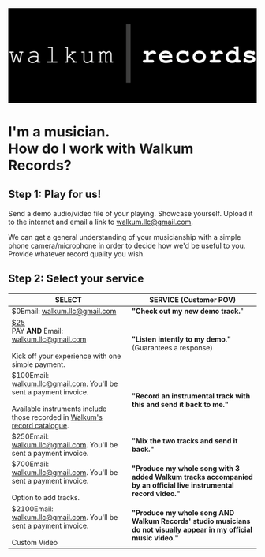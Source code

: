 <link href="./css/styles.css" rel="stylesheet" />


<div class="center">
<img src="./images/walkum_records.png" alt="walkum picture" class="title_picture_small">
</div>

<div class="center">

# <span class="green">I'm a musician</span>.</br>How do I work with Walkum Records?

</div>

## Step 1: <span class="green">Play for us</span>!

Send a demo audio/video file of your playing. Showcase yourself. Upload it to the internet and email a link to walkum.llc@gmail.com.

We can get a general understanding of your musicianship with a simple phone camera/microphone in order to decide how we'd be useful to you. Provide whatever record quality you wish.

## Step 2: <span class="green">Select your service</span>

<div class="center">

| <div class="service_header">SELECT</div> | <div class="service_header">SERVICE (Customer POV)</div> |
|----------|------------|
| <div class="tooltip"><div class="pay_free">$0<span class="tooltiptext">Email: walkum.llc@gmail.com</span></span></div></div>        | <div class="chart_padding">**"Check out my new demo track.**"</div>        |
| <div class="tooltip"><a href="https://www.paypal.com/ncp/payment/KYJPU4PP7VS5C"><div class="pay">$25</div></a><span class="tooltiptext">PAY **AND** Email: walkum.llc@gmail.com</br></br>Kick off your experience with one simple payment.</span></div>       | <div class="chart_padding">**"Listen intently to my demo."** (Guarantees a response)</div>        |
| <div class="tooltip"><div class="pay_free">$100<span class="tooltiptext">Email: walkum.llc@gmail.com. You'll be sent a payment invoice.</br></br>Available instruments include those recorded in [Walkum's record catalogue](https://www.youtube.com/playlist?list=PLAFFCFbWF1lHAQ2mS_LO-Y7xWIFuVOGhK).</span></span></div>      | <div class="chart_padding">**"Record an instrumental track with this and send it back to me."** </div>        |
| <div class="tooltip"><div class="pay_free">$250<span class="tooltiptext">Email: walkum.llc@gmail.com. You'll be sent a payment invoice.</span></span></div>      | <div class="chart_padding">**"Mix the two tracks and send it back."**</div>        |
| <div class="tooltip"><div class="pay_free">$700<span class="tooltiptext">Email: walkum.llc@gmail.com. You'll be sent a payment invoice.</br></br>Option to add tracks.</span></span></div>      | <div class="chart_padding">**"Produce my whole song with 3 added Walkum tracks accompanied by an official live instrumental record video."**</div>        |
| <div class="tooltip"><div class="pay_free">$2100<span class="tooltiptext">Email: walkum.llc@gmail.com. You'll be sent a payment invoice.</br></br>Custom Video</span></span></div>     | <div class="chart_padding">**"Produce my whole song **AND** Walkum Records' studio musicians do not visually appear in my official music video."**</div>        |

</div>

<div class="small_text">
</div>
